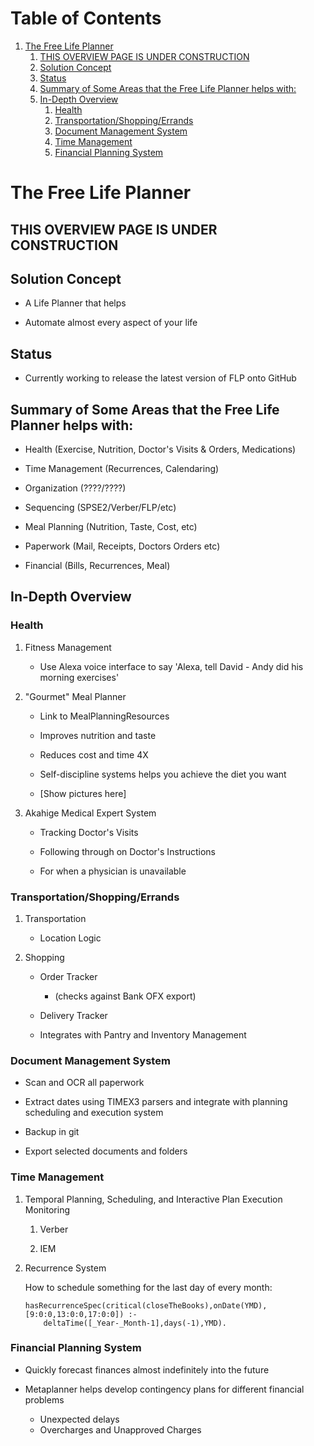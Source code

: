 
# Table of Contents

1.  [The Free Life Planner](#orgd2436d1)
    1.  [THIS OVERVIEW PAGE IS UNDER CONSTRUCTION](#orga178c6f)
    2.  [Solution Concept](#org36c02a2)
    3.  [Status](#org33e63bf)
    4.  [Summary of Some Areas that the Free Life Planner helps with:](#org3f2f53a)
    5.  [In-Depth Overview](#orgad9083e)
        1.  [Health](#orgc627a03)
        2.  [Transportation/Shopping/Errands](#org030fe30)
        3.  [Document Management System](#org5d616ef)
        4.  [Time Management](#org9271c43)
        5.  [Financial Planning System](#org88ef7ed)


<a id="orgd2436d1"></a>

# The Free Life Planner


<a id="orga178c6f"></a>

## THIS OVERVIEW PAGE IS UNDER CONSTRUCTION


<a id="org36c02a2"></a>

## Solution Concept

-   A Life Planner that helps

-   Automate almost every aspect of your life


<a id="org33e63bf"></a>

## Status

-   Currently working to release the latest version of FLP onto GitHub


<a id="org3f2f53a"></a>

## Summary of Some Areas that the Free Life Planner helps with:

-   Health (Exercise, Nutrition, Doctor's Visits & Orders, Medications)

-   Time Management (Recurrences, Calendaring)

-   Organization (????/????)

-   Sequencing (SPSE2/Verber/FLP/etc)

-   Meal Planning (Nutrition, Taste, Cost, etc)

-   Paperwork (Mail, Receipts, Doctors Orders etc)

-   Financial (Bills, Recurrences, Meal)


<a id="orgad9083e"></a>

## In-Depth Overview


<a id="orgc627a03"></a>

### Health

1.  Fitness Management

    -   Use Alexa voice interface to say 'Alexa, tell David - Andy did
        his morning exercises'

2.  "Gourmet" Meal Planner

    -   Link to MealPlanningResources
    
    -   Improves nutrition and taste
    
    -   Reduces cost and time 4X
    
    -   Self-discipline systems helps you achieve the diet you want
    
    -   [Show pictures here]

3.  Akahige Medical Expert System

    -   Tracking Doctor's Visits
    
    -   Following through on Doctor's Instructions
    
    -   For when a physician is unavailable


<a id="org030fe30"></a>

### Transportation/Shopping/Errands

1.  Transportation

    -   Location Logic

2.  Shopping

    -   Order Tracker
        -   (checks against Bank OFX export)
    
    -   Delivery Tracker
    
    -   Integrates with Pantry and Inventory Management


<a id="org5d616ef"></a>

### Document Management System

-   Scan and OCR all paperwork

-   Extract dates using TIMEX3 parsers and integrate with planning
    scheduling and execution system

-   Backup in git

-   Export selected documents and folders


<a id="org9271c43"></a>

### Time Management

1.  Temporal Planning, Scheduling, and Interactive Plan Execution Monitoring

    1.  Verber
    
    2.  IEM

2.  Recurrence System

    How to schedule something for the last day of every month:
    
        hasRecurrenceSpec(critical(closeTheBooks),onDate(YMD),[9:0:0,13:0:0,17:0:0]) :-
        	deltaTime([_Year-_Month-1],days(-1),YMD).


<a id="org88ef7ed"></a>

### Financial Planning System

-   Quickly forecast finances almost indefinitely into the future

-   Metaplanner helps develop contingency plans for different financial problems
    -   Unexpected delays
    -   Overcharges and Unapproved Charges
